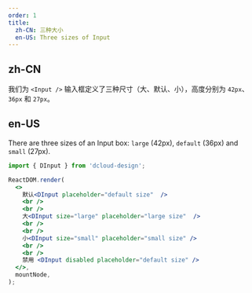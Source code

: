 ```yaml
---
order: 1
title:
  zh-CN: 三种大小
  en-US: Three sizes of Input
---
```


## zh-CN

我们为 `<Input />` 输入框定义了三种尺寸（大、默认、小），高度分别为 `42px`、`36px` 和 `27px`。

## en-US

There are three sizes of an Input box: `large` (42px), `default` (36px) and `small` (27px).

```jsx
import { DInput } from 'dcloud-design';

ReactDOM.render(
  <>
    默认<DInput placeholder="default size"  />
    <br />
    <br />
    大<DInput size="large" placeholder="large size"  />
    <br />
    <br />
    小<DInput size="small" placeholder="small size" />
    <br />
    <br />
    禁用 <DInput disabled placeholder="default size" />
  </>,
  mountNode,
);
```
